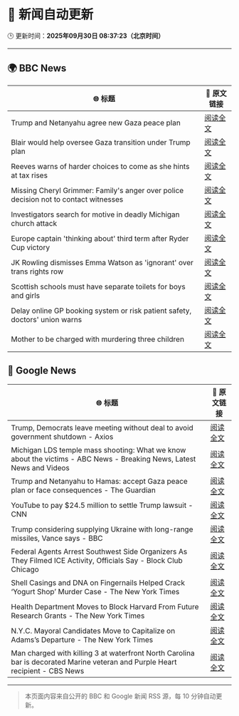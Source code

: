 # 🧠 新闻自动更新

🕒 更新时间：**2025年09月30日 08:37:23（北京时间）**

---

## 🌍 BBC News

| 🌐 标题 | 🔗 原文链接 |
|--------|-------------|
| Trump and Netanyahu agree new Gaza peace plan | [阅读全文](https://www.bbc.com/news/articles/c1dq9xwngv2o?at_medium=RSS&at_campaign=rss) |
| Blair would help oversee Gaza transition under Trump plan | [阅读全文](https://www.bbc.com/news/articles/cq5j989107lo?at_medium=RSS&at_campaign=rss) |
| Reeves warns of harder choices to come as she hints at tax rises | [阅读全文](https://www.bbc.com/news/articles/cy041perldwo?at_medium=RSS&at_campaign=rss) |
| Missing Cheryl Grimmer: Family's anger over police decision not to contact witnesses | [阅读全文](https://www.bbc.com/news/articles/c1ed4g1q52no?at_medium=RSS&at_campaign=rss) |
| Investigators search for motive in deadly Michigan church attack | [阅读全文](https://www.bbc.com/news/articles/ceq2vd15glwo?at_medium=RSS&at_campaign=rss) |
| Europe captain 'thinking about' third term after Ryder Cup victory | [阅读全文](https://www.bbc.com/sport/golf/articles/cx2x4v79yv1o?at_medium=RSS&at_campaign=rss) |
| JK Rowling dismisses Emma Watson as 'ignorant' over trans rights row | [阅读全文](https://www.bbc.com/news/articles/cr7012ryvyyo?at_medium=RSS&at_campaign=rss) |
| Scottish schools must have separate toilets for boys and girls | [阅读全文](https://www.bbc.com/news/articles/cly6rgeke58o?at_medium=RSS&at_campaign=rss) |
| Delay online GP booking system or risk patient safety, doctors' union warns | [阅读全文](https://www.bbc.com/news/articles/cqje8dljz7eo?at_medium=RSS&at_campaign=rss) |
| Mother to be charged with murdering three children | [阅读全文](https://www.bbc.com/news/articles/c1mxkr37r8do?at_medium=RSS&at_campaign=rss) |

## 📰 Google News

| 🌐 标题 | 🔗 原文链接 |
|--------|-------------|
| Trump, Democrats leave meeting without deal to avoid government shutdown - Axios | [阅读全文](https://news.google.com/rss/articles/CBMimgFBVV95cUxQNUxnUXRpSVRLdlZPY0gzS3NxeTBqZFBNS1ltY0JIUnJXZ1Btemp5MGZOUXlUVy0wRXAzNGZoUGVPQS15Qy1ZYkJUWHZoaXA5NFNtTmRGNEJfajZJRjRGb191Tlh3c1N5YXE1VDhDRDNPNzhwYVFydmVYRUQzMlhJZmpMX2JmZzVmSmw4S3d1TkYySVk2REZnUDlR?oc=5) |
| Michigan LDS temple mass shooting: What we know about the victims - ABC News - Breaking News, Latest News and Videos | [阅读全文](https://news.google.com/rss/articles/CBMijwFBVV95cUxQZ1lqSVhIS2JkWnVJTk82QWpRMEVDdWpXaHF6VEFvVjNiZWtDWFlRR3VIR1NsUkFpUnRWaUUzRGM0N2ZxTEx2aG14dDJQVno3Uk9jT3dVT3RXQks3NGpaTXRvTnR6LXczenhHaHdfa0JJaGVScktDUHRNM0JMUUpaTHdzSWFZNWdhWDZhbDdiMNIBlAFBVV95cUxQdzN5WENaeXZuY1RnZ1J6VFlxVDdfWGpJTnltcEZxY0FoREgteXVlZV9HckJEWUZua213RzFDZ0J6dGNoU2szTk83TkpSd0kwN1gtXzJqNFY5LUl1QlZ6VC1qeUUtZzY2ZlZ1S2dpTEktS083N0JFNzlxZ081RnA0cTRFTkoxdVdnY2RYeU5rN2JNbEJB?oc=5) |
| Trump and Netanyahu to Hamas: accept Gaza peace plan or face consequences - The Guardian | [阅读全文](https://news.google.com/rss/articles/CBMigwFBVV95cUxQLXRBVUo4NzBDNndqWURwQlk4a096M0g1cWhJZ2ZPQVBNUFRSLTFpYmlDUWQwRElELVpsS3FudkZ1a1ltbU9KdXhYOEZvY1BISElxMC1iTFk3M3BFVTc0SlBSS29LU3pBMzBYU0lsUUFQRVVWNWQyZjlTYWZrRU1vdVB4SQ?oc=5) |
| YouTube to pay $24.5 million to settle Trump lawsuit - CNN | [阅读全文](https://news.google.com/rss/articles/CBMid0FVX3lxTE9IaC1HN2lfdmMtblRQUkxrZ2IxYUxaUG1wWEFLUnBkSmFoZzhIa2ZUbTc3dnZKWVJTdmxlTDFOX2E3UXVwWUdnRTB0cmpMM2dLeHRKeTVUVEs2cW9qSFZVYVpDSGxUWGtZLTd0M1hXRk1mY1NzWVhZ?oc=5) |
| Trump considering supplying Ukraine with long-range missiles, Vance says - BBC | [阅读全文](https://news.google.com/rss/articles/CBMiWkFVX3lxTE1kNW5iRFFLYjJuT2pkaWIycWh5WHlQQ3JiVUJEN3NzSS0tZGhBNXZzQWpUaUNkQW5ZRzZQWGw3RTlpWEpjenZVejg0ZWhkLWZIQXRlOVJjelpEd9IBX0FVX3lxTE43WUZUMUxtWmsxVXloVXd5MVg2N0FIQzFmMnVDVXlOTnA4R3owQkhicTc3RFk3WU9aVG1ybzNjUC0wUUtIbmZzWnpuS09GT2RPSUJTaC1rSmNRYVFzN3lr?oc=5) |
| Federal Agents Arrest Southwest Side Organizers As They Filmed ICE Activity, Officials Say - Block Club Chicago | [阅读全文](https://news.google.com/rss/articles/CBMiygFBVV95cUxNeTlqbnlUbnh1WUszWEhGTTV4VWJJc0tsa3luNDVCOW1vLTkxZVhnYXk0TzJyYVBFczJzWnp5RlZ5N2lpdXVZN3RleTZpenVWVklybFJEemhSUk5HRjl1b2I2emJhREhvUVhpTmpCYUdGTHhqWUNyS3M3X1hUOGhhN195aHZ6Yno1Y245MEgwYjJISGdRNzJHQmoxUkFOX1hfMlZYV3FfV25wTmNHcU93ZzF6NUg5YU1meG40S244MUNXaFVZT01pdFFR?oc=5) |
| Shell Casings and DNA on Fingernails Helped Crack ‘Yogurt Shop’ Murder Case - The New York Times | [阅读全文](https://news.google.com/rss/articles/CBMifkFVX3lxTE5MMHVUWXNtTWIyeE12bU5NTl9sdUJ4eEpkSzhFNWZ0dGJvN2dQVFVnd0phMGRvcjlzbEp0NVB1X01IeGZuVEkxTVlHYW82czhUZ0tWTkZWdjZrRUswRUtKMTh2ZUJuS2NuZ294bW1URTNIdHFteE9hdlZhXzU0Zw?oc=5) |
| Health Department Moves to Block Harvard From Future Research Grants - The New York Times | [阅读全文](https://news.google.com/rss/articles/CBMinAFBVV95cUxNZnIwZEpieTIxdHFfWEtZWFJfZU0zRDJUZWxuRW43c2dxbGQ4X011YXQ5N20zNVVEb3ZFMFpHUU80anlYaFhqeEFPMlZHT05oSjN4SDFUYTFwUGJlVHBidElhZzZxWlpmbEE2MnlrSG44WWJMdDRxSUVDbzlJZU9zX2YyaS15SkZmZzNadkRoMmZkTFk0QjhPSjltNmU?oc=5) |
| N.Y.C. Mayoral Candidates Move to Capitalize on Adams’s Departure - The New York Times | [阅读全文](https://news.google.com/rss/articles/CBMihAFBVV95cUxNQ3JwSzdzbUlJekZOUUtXemI4ajJoa2tyb1dxOE50dHhkY1RIUmxualBiWndJeEpIdEdPSWhpX3E2MjBfWkVRX3FGcVp0RzRuTlVnbTAxNXRoX0ZWWFlwYm9UWUY2ZXU2QlZBZWN4X3BkTmgwV212bmJFNUZIT0dCTDQtT1M?oc=5) |
| Man charged with killing 3 at waterfront North Carolina bar is decorated Marine veteran and Purple Heart recipient - CBS News | [阅读全文](https://news.google.com/rss/articles/CBMilgFBVV95cUxNUmtScFZUMUQtYzhCM3h2QTJTZThDUXZjcEotYTJaSUh1eUlCa0cxRG00LXZ0dnZEQ3pFRG1NdW9kTFE3RnFoM0FpRlh4TDBCcEwxUlV6RnZqSUl4d09wem85R3gtNk9nX01uQUJVeXRMTmJwWDVudHA2czlQNi1mRG5XajBNd3dJS2Z5M1lvLUJyWlFvNmfSAZsBQVVfeXFMTWJBSWdhNGZoX1NlMFBGTHIxZmNWbHlJc2psQ1dnbU9FNUNjbVRKS2FHdzZRM181STAwZXZ1OTdHdlZIcFhicHluQXB2Q0o1bGJXcno4dFpjTWw0cWxCYzlwa1o4Q09OTDdNLUFyRmQ2aEtrYkRwRW8tc2N1cjBuT0hYMUp4RVRRU2tCbWF0UGpiNDg5VUI3RWpma0k?oc=5) |

---
> 本页面内容来自公开的 BBC 和 Google 新闻 RSS 源，每 10 分钟自动更新。